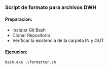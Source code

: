### Script de formato para archivos DWH

#### Preparacion:
* Instalar Git Bash
* Clonar Repositorio
* Verificar la existencia de la carpeta IN y OUT 


#### Ejecucion:
```
bash.exe .\formatter.sh
```
